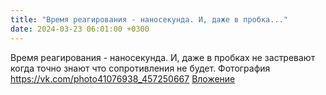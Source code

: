 ```yaml
---
title: "Время реагирования - наносекунда. И, даже в пробка..."
date: 2024-03-23 06:01:00 +0300
---
```


Время реагирования - наносекунда. И, даже в пробках не застревают когда точно знают что сопротивления не будет.
Фотография
<a class="vk-attach" href="https://vk.com/photo41076938_457250667">https://vk.com/photo41076938_457250667</a>
<a class="vk-attach" href="https://vk.com/photo41076938_457250667">Вложение</a>
